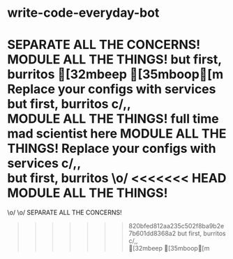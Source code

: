 # write-code-everyday-bot
SEPARATE ALL THE CONCERNS!
MODULE ALL THE THINGS!
but first, burritos
[32mbeep [35mboop[m
Replace your configs with services
but first, burritos
c/,,\
MODULE ALL THE THINGS!
full time mad scientist here
MODULE ALL THE THINGS!
Replace your configs with services
c/,,\
but first, burritos
\o/
<<<<<<< HEAD
MODULE ALL THE THINGS!
=======
\o/
\o/
SEPARATE ALL THE CONCERNS!
>>>>>>> 820bfed812aa235c502f8ba9b2e7b601dd8368a2
but first, burritos
c/,,\
[32mbeep [35mboop[m
